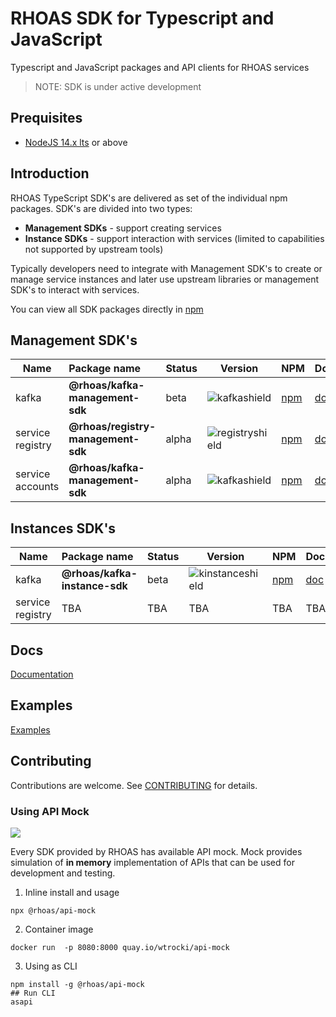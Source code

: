 # RHOAS SDK for Typescript and JavaScript

Typescript and JavaScript packages and API clients for RHOAS services

> NOTE: SDK is under active development

## Prequisites

- [NodeJS 14.x lts](https://nodejs.org/en/about/releases/) or above

## Introduction

RHOAS TypeScript SDK's are delivered as set of the individual npm packages.
SDK's are divided into two types:

- **Management SDKs** - support creating services
- **Instance SDKs** -  support interaction with services (limited to capabilities not supported by upstream tools)

Typically developers need to integrate with Management SDK's to create or manage service instances 
and later use upstream libraries or management SDK's to interact with services.

You can view all SDK packages directly in [npm](https://www.npmjs.com/search?q=keywords:rhoas)

## Management SDK's

| Name             | Package name                       | Status | Version           | NPM                | Docs               |
| ---------------- | :--------------------------------- | :----- | ----------------- | ------------------ | ------------------ |
| kafka            | **@rhoas/kafka-management-sdk**    | beta   | ![kafkashield]    | [npm][kafkanpm]    | [doc][kafkagit]    |
| service registry | **@rhoas/registry-management-sdk** | alpha  | ![registryshield] | [npm][registrynpm] | [doc][registrygit] |
| service accounts | **@rhoas/kafka-management-sdk**    | alpha  | ![kafkashield]    | [npm][kafkanpm]    | [doc][kafkagit]    |

## Instances SDK's

| Name             | Package name                  | Status | Version            | NPM                 | Docs                |
| ---------------- | :---------------------------- | :----- | ------------------ | ------------------- | ------------------- |
| kafka            | **@rhoas/kafka-instance-sdk** | beta   | ![kinstanceshield] | [npm][kinstancenpm] | [doc][kinstancegit] |
| service registry | TBA                           | TBA    | TBA                | TBA                 | TBA                 |

## Docs

[Documentation](./docs) 

## Examples

[Examples](./examples) 


## Contributing

Contributions are welcome. See [CONTRIBUTING](CONTRIBUTING.md) for details.

### Using API Mock

![](https://img.shields.io/npm/v/@rhoas/api-mock)

Every SDK provided by RHOAS has available API mock.
Mock provides simulation of  **in memory** implementation of APIs that 
can be used for development and testing.


1. Inline install and usage
```
npx @rhoas/api-mock
```

2. Container image

```
docker run  -p 8080:8000 quay.io/wtrocki/api-mock
```

3. Using as CLI

```
npm install -g @rhoas/api-mock
## Run CLI
asapi
```

[kafkagit]: https://github.com/redhat-developer/app-services-sdk-js/tree/main/packages/kafka-management-sdk 
[kafkanpm]: https://www.npmjs.com/package/@rhoas/kafka-management-sdk
[kafkashield]: https://img.shields.io/npm/v/@rhoas/kafka-management-sdk
[kinstancegit]: https://github.com/redhat-developer/app-services-sdk-js/tree/main/packages/kafka-instance-sdk 
[kinstancenpm]: https://www.npmjs.com/package/@rhoas/kafka-instance-sdk
[kinstanceshield]: https://img.shields.io/npm/v/@rhoas/kafka-instance-sdk
[registrygit]: https://github.com/redhat-developer/app-services-sdk-js/tree/main/packages/registry-management-sdk 
[registrynpm]: https://www.npmjs.com/package/@rhoas/registry-management-sdk
[registryshield]: https://img.shields.io/npm/v/@rhoas/registry-management-sdk
